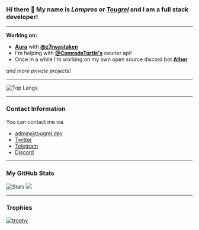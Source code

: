 ### Hi there 👋 My name is _Lampros_ or _[Tougrel](https://gateway.tougrel.dev)_ and I am a full stack developer!
________________
**Working on:** 

- **[Aura](https://github.com/ShadyDevelopers/Aura)** with **[@z7rwastaken](https://github.com/z7rwastaken)**
- I'm helping with **[@ComradeTurtle's](https://github.com/ComradeTurtle)** courier api!
- Once in a while I'm working on my own open source discord bot **[Ather](https://github.com/Tougrel/Ather)**

*and more private projects!*
________________

![Top Langs](https://github-readme-stats.vercel.app/api/top-langs/?username=anuraghazra&layout=compact&theme=tokyonight&hide_border=true)

________________
### Contact Information
You can contact me via
- [admin@tougrel.dev](mailto:admin@tougrel.dev)
- [Twitter](https://twitter.com/tougrel)
- [Telegram](https://t.me/tougrel)
- [Discord](https://discord.gg/xRTtFkaEyA)

________________
### My GitHub Stats
![Stats](https://github-readme-stats.vercel.app/api?username=Tougrel&show_icons=true&locale=en&theme=tokyonight&count_private=true&hide_border=true)
![](https://github-readme-streak-stats.herokuapp.com/?user=Tougrel&theme=tokyonight&hide_border=true&include_all_commits=true)

________________
### Trophies
[![trophy](https://github-profile-trophy.vercel.app/?username=Tougrel&theme=tokyonight&no-frame=true&no-bg=true&margin-w=8&margin-h=8&column=9)](https://github.com/ryo-ma/github-profile-trophy)
